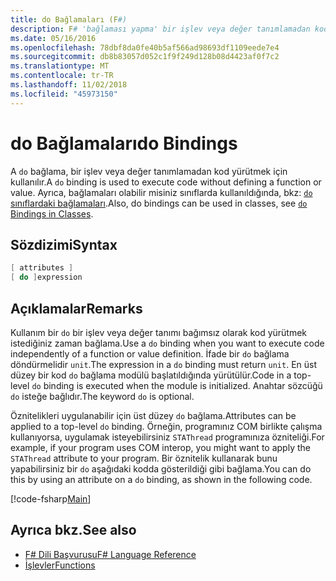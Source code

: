 ```yaml
---
title: do Bağlamaları (F#)
description: F# 'bağlaması yapma' bir işlev veya değer tanımlamadan kod yürütmek için nasıl kullanıldığını öğrenin.
ms.date: 05/16/2016
ms.openlocfilehash: 78dbf8da0fe40b5af566ad98693df1109eede7e4
ms.sourcegitcommit: db8b83057d052c1f9f249d128b08d4423af0f7c2
ms.translationtype: MT
ms.contentlocale: tr-TR
ms.lasthandoff: 11/02/2018
ms.locfileid: "45973150"
---
```

# <a name="do-bindings"></a><span data-ttu-id="19856-103">do Bağlamaları</span><span class="sxs-lookup"><span data-stu-id="19856-103">do Bindings</span></span>

<span data-ttu-id="19856-104">A `do` bağlama, bir işlev veya değer tanımlamadan kod yürütmek için kullanılır.</span><span class="sxs-lookup"><span data-stu-id="19856-104">A `do` binding is used to execute code without defining a function or value.</span></span> <span data-ttu-id="19856-105">Ayrıca, bağlamaları olabilir misiniz sınıflarda kullanıldığında, bkz: [ `do` sınıflardaki bağlamaları](../members/do-bindings-in-classes.md).</span><span class="sxs-lookup"><span data-stu-id="19856-105">Also, do bindings can be used in classes, see [`do` Bindings in Classes](../members/do-bindings-in-classes.md).</span></span>

## <a name="syntax"></a><span data-ttu-id="19856-106">Sözdizimi</span><span class="sxs-lookup"><span data-stu-id="19856-106">Syntax</span></span>

```fsharp
[ attributes ]
[ do ]expression
```

## <a name="remarks"></a><span data-ttu-id="19856-107">Açıklamalar</span><span class="sxs-lookup"><span data-stu-id="19856-107">Remarks</span></span>

<span data-ttu-id="19856-108">Kullanım bir `do` bir işlev veya değer tanımı bağımsız olarak kod yürütmek istediğiniz zaman bağlama.</span><span class="sxs-lookup"><span data-stu-id="19856-108">Use a `do` binding when you want to execute code independently of a function or value definition.</span></span> <span data-ttu-id="19856-109">İfade bir `do` bağlama döndürmelidir `unit`.</span><span class="sxs-lookup"><span data-stu-id="19856-109">The expression in a `do` binding must return `unit`.</span></span> <span data-ttu-id="19856-110">En üst düzey bir kod `do` bağlama modülü başlatıldığında yürütülür.</span><span class="sxs-lookup"><span data-stu-id="19856-110">Code in a top-level `do` binding is executed when the module is initialized.</span></span> <span data-ttu-id="19856-111">Anahtar sözcüğü `do` isteğe bağlıdır.</span><span class="sxs-lookup"><span data-stu-id="19856-111">The keyword `do` is optional.</span></span>

<span data-ttu-id="19856-112">Öznitelikleri uygulanabilir için üst düzey `do` bağlama.</span><span class="sxs-lookup"><span data-stu-id="19856-112">Attributes can be applied to a top-level `do` binding.</span></span> <span data-ttu-id="19856-113">Örneğin, programınız COM birlikte çalışma kullanıyorsa, uygulamak isteyebilirsiniz `STAThread` programınıza özniteliği.</span><span class="sxs-lookup"><span data-stu-id="19856-113">For example, if your program uses COM interop, you might want to apply the `STAThread` attribute to your program.</span></span> <span data-ttu-id="19856-114">Bir öznitelik kullanarak bunu yapabilirsiniz bir `do` aşağıdaki kodda gösterildiği gibi bağlama.</span><span class="sxs-lookup"><span data-stu-id="19856-114">You can do this by using an attribute on a `do` binding, as shown in the following code.</span></span>

[!code-fsharp[Main](../../../../samples/snippets/fsharp/lang-ref-1/snippet201.fs)]

## <a name="see-also"></a><span data-ttu-id="19856-115">Ayrıca bkz.</span><span class="sxs-lookup"><span data-stu-id="19856-115">See also</span></span>

- [<span data-ttu-id="19856-116">F# Dili Başvurusu</span><span class="sxs-lookup"><span data-stu-id="19856-116">F# Language Reference</span></span>](../index.md)
- [<span data-ttu-id="19856-117">İşlevler</span><span class="sxs-lookup"><span data-stu-id="19856-117">Functions</span></span>](index.md)
